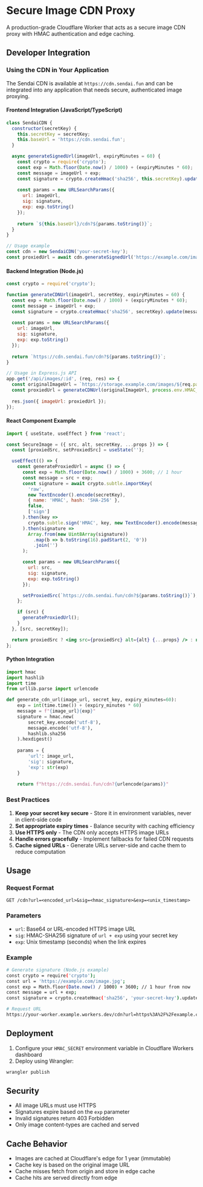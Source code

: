 # Secure Image CDN Proxy

A production-grade Cloudflare Worker that acts as a secure image CDN proxy with HMAC authentication and edge caching.


## Developer Integration

### Using the CDN in Your Application

The Sendai CDN is available at `https://cdn.sendai.fun` and can be integrated into any application that needs secure, authenticated image proxying.

#### Frontend Integration (JavaScript/TypeScript)

```javascript
class SendaiCDN {
  constructor(secretKey) {
    this.secretKey = secretKey;
    this.baseUrl = 'https://cdn.sendai.fun';
  }

  async generateSignedUrl(imageUrl, expiryMinutes = 60) {
    const crypto = require('crypto');
    const exp = Math.floor(Date.now() / 1000) + (expiryMinutes * 60);
    const message = imageUrl + exp;
    const signature = crypto.createHmac('sha256', this.secretKey).update(message).digest('hex');
    
    const params = new URLSearchParams({
      url: imageUrl,
      sig: signature,
      exp: exp.toString()
    });
    
    return `${this.baseUrl}/cdn?${params.toString()}`;
  }
}

// Usage example
const cdn = new SendaiCDN('your-secret-key');
const proxiedUrl = await cdn.generateSignedUrl('https://example.com/image.jpg', 30);
```

#### Backend Integration (Node.js)

```javascript
const crypto = require('crypto');

function generateCDNUrl(imageUrl, secretKey, expiryMinutes = 60) {
  const exp = Math.floor(Date.now() / 1000) + (expiryMinutes * 60);
  const message = imageUrl + exp;
  const signature = crypto.createHmac('sha256', secretKey).update(message).digest('hex');
  
  const params = new URLSearchParams({
    url: imageUrl,
    sig: signature,
    exp: exp.toString()
  });
  
  return `https://cdn.sendai.fun/cdn?${params.toString()}`;
}

// Usage in Express.js API
app.get('/api/images/:id', (req, res) => {
  const originalImageUrl = `https://storage.example.com/images/${req.params.id}`;
  const proxiedUrl = generateCDNUrl(originalImageUrl, process.env.HMAC_SECRET);
  
  res.json({ imageUrl: proxiedUrl });
});
```

#### React Component Example

```jsx
import { useState, useEffect } from 'react';

const SecureImage = ({ src, alt, secretKey, ...props }) => {
  const [proxiedSrc, setProxiedSrc] = useState('');

  useEffect(() => {
    const generateProxiedUrl = async () => {
      const exp = Math.floor(Date.now() / 1000) + 3600; // 1 hour
      const message = src + exp;
      const signature = await crypto.subtle.importKey(
        'raw',
        new TextEncoder().encode(secretKey),
        { name: 'HMAC', hash: 'SHA-256' },
        false,
        ['sign']
      ).then(key => 
        crypto.subtle.sign('HMAC', key, new TextEncoder().encode(message))
      ).then(signature => 
        Array.from(new Uint8Array(signature))
          .map(b => b.toString(16).padStart(2, '0'))
          .join('')
      );

      const params = new URLSearchParams({
        url: src,
        sig: signature,
        exp: exp.toString()
      });

      setProxiedSrc(`https://cdn.sendai.fun/cdn?${params.toString()}`);
    };

    if (src) {
      generateProxiedUrl();
    }
  }, [src, secretKey]);

  return proxiedSrc ? <img src={proxiedSrc} alt={alt} {...props} /> : null;
};
```

#### Python Integration

```python
import hmac
import hashlib
import time
from urllib.parse import urlencode

def generate_cdn_url(image_url, secret_key, expiry_minutes=60):
    exp = int(time.time()) + (expiry_minutes * 60)
    message = f"{image_url}{exp}"
    signature = hmac.new(
        secret_key.encode('utf-8'),
        message.encode('utf-8'),
        hashlib.sha256
    ).hexdigest()
    
    params = {
        'url': image_url,
        'sig': signature,
        'exp': str(exp)
    }
    
    return f"https://cdn.sendai.fun/cdn?{urlencode(params)}"
```

### Best Practices

1. **Keep your secret key secure** - Store it in environment variables, never in client-side code
2. **Set appropriate expiry times** - Balance security with caching efficiency
3. **Use HTTPS only** - The CDN only accepts HTTPS image URLs
4. **Handle errors gracefully** - Implement fallbacks for failed CDN requests
5. **Cache signed URLs** - Generate URLs server-side and cache them to reduce computation

## Usage

### Request Format

```
GET /cdn?url=<encoded_url>&sig=<hmac_signature>&exp=<unix_timestamp>
```

### Parameters

- `url`: Base64 or URL-encoded HTTPS image URL
- `sig`: HMAC-SHA256 signature of `url + exp` using your secret key
- `exp`: Unix timestamp (seconds) when the link expires

### Example

```bash
# Generate signature (Node.js example)
const crypto = require('crypto');
const url = 'https://example.com/image.jpg';
const exp = Math.floor(Date.now() / 1000) + 3600; // 1 hour from now
const message = url + exp;
const signature = crypto.createHmac('sha256', 'your-secret-key').update(message).digest('hex');

# Request URL
https://your-worker.example.workers.dev/cdn?url=https%3A%2F%2Fexample.com%2Fimage.jpg&sig=${signature}&exp=${exp}
```

## Deployment

1. Configure your `HMAC_SECRET` environment variable in Cloudflare Workers dashboard
2. Deploy using Wrangler:

```bash
wrangler publish
```

## Security

- All image URLs must use HTTPS
- Signatures expire based on the `exp` parameter
- Invalid signatures return 403 Forbidden
- Only image content-types are cached and served

## Cache Behavior

- Images are cached at Cloudflare's edge for 1 year (immutable)
- Cache key is based on the original image URL
- Cache misses fetch from origin and store in edge cache
- Cache hits are served directly from edge
